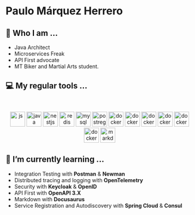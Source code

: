 # Paulo Márquez Herrero

## 🔭 Who I am ...
* Java Architect
* Microservices Freak
* API First advocate
* MT Biker and Martial Arts student.

## 💻 My regular tools ...
<br/>
<p align="center"> 
 <img alt="js" height="40" src="https://cdn.jsdelivr.net/gh/devicons/devicon/icons/javascript/javascript-original.svg" />
 <img alt="java" height="40" src="https://cdn.jsdelivr.net/gh/devicons/devicon/icons/java/java-original.svg" />
 <img alt="nestjs" height="40" src="https://cdn.jsdelivr.net/gh/devicons/devicon/icons/android/android-plain.svg" />
 <img alt="redis" height="40" src="https://cdn.jsdelivr.net/gh/devicons/devicon/icons/redis/redis-original.svg" />
 <img alt="mysql" height="40" src="https://cdn.jsdelivr.net/gh/devicons/devicon/icons/mysql/mysql-original-wordmark.svg" />
 <img alt="postrege" height="40" src="https://cdn.jsdelivr.net/gh/devicons/devicon/icons/postgresql/postgresql-original.svg" />
 <img alt="docker" height="40" src="https://cdn.jsdelivr.net/gh/devicons/devicon/icons/docker/docker-original.svg" />
 <img alt="docker" height="40" src="https://cdn.jsdelivr.net/gh/devicons/devicon/icons/github/github-original.svg" />
 <img alt="docker" height="40" src="https://cdn.jsdelivr.net/gh/devicons/devicon/icons/spring/spring-original.svg" />
 <img alt="docker" height="40" src="https://cdn.jsdelivr.net/gh/devicons/devicon/icons/mongodb/mongodb-plain-wordmark.svg" />
 <img alt="docker" height="40" src="https://cdn.jsdelivr.net/gh/devicons/devicon/icons/tomcat/tomcat-original.svg" />
 <img alt="docker" height="40" src="https://cdn.jsdelivr.net/gh/devicons/devicon/icons/vscode/vscode-original.svg" />
 <img alt="markdown" height="40" src="https://cdn.jsdelivr.net/gh/devicons/devicon/icons/markdown/markdown-original.svg" />
</p>

## 🌱 I’m currently learning ...
* Integration Testing with **Postman** & **Newman**
* Distributed tracing and logging with **OpenTelemetry**
* Security with **Keycloak** & **OpenID**
* API First with **OpenAPI 3.X**
* Markdown with **Docusaurus**
* Service Registration and Autodiscovery with **Spring Cloud** & **Consul**

 <br/>
<!--

<img alt="rabbitmq" height="40" src="https://cdn.worldvectorlogo.com/logos/rabbitmq.svg" />
KOTLIN
REACT
others...
<img alt="kafka" height="40" src="https://cdn.jsdelivr.net/gh/devicons/devicon/icons/apachekafka/apachekafka-original.svg" />

**pmarquez/pmarquez** is a ✨ _special_ ✨ repository because its `README.md` (this file) appears on your GitHub profile.

Here are some ideas to get you started:

- 🔭 I’m currently working on ...
- 🌱 I’m currently learning ...
- 👯 I’m looking to collaborate on ...
- 🤔 I’m looking for help with ...
- 💬 Ask me about ...
- 📫 How to reach me: ...
- 😄 Pronouns: ...
- ⚡ Fun fact: ...
-->
